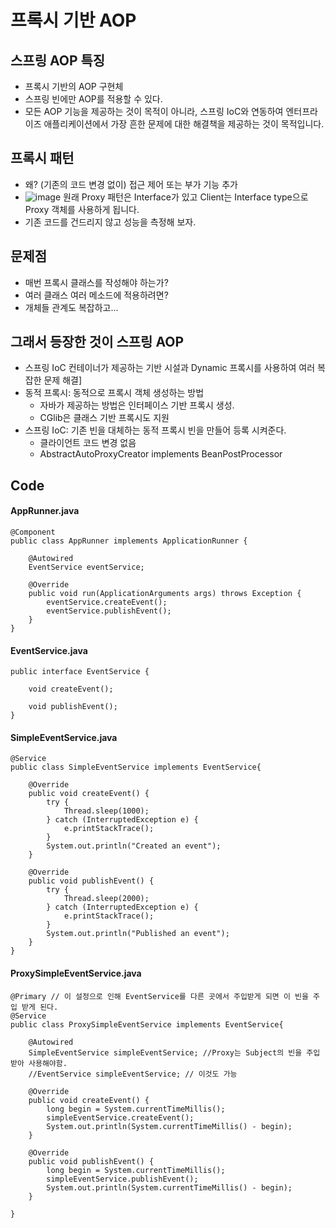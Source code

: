 # 프록시 기반 AOP

## 스프링 AOP 특징
- 프록시 기반의 AOP 구현체
- 스프링 빈에만 AOP를 적용할 수 있다.
- 모든 AOP 기능을 제공하는 것이 목적이 아니라, 스프링 IoC와 연동하여 엔터프라이즈 애플리케이션에서 가장 흔한 문제에 대한 해결책을 제공하는 것이 목적입니다.

## 프록시 패턴
- 왜? (기존의 코드 변경 없이) 접근 제어 또는 부가 기능 추가
- ![image](https://user-images.githubusercontent.com/50797070/126888212-68a5b875-8fd0-4fb8-89a2-6062b520966a.png)
원래 Proxy 패턴은 Interface가 있고 Client는 Interface type으로 Proxy 객체를 사용하게 됩니다.
- 기존 코드를 건드리지 않고 성능을 측정해 보자.

## 문제점
- 매번 프록시 클래스를 작성해야 하는가?
- 여러 클래스 여러 메소드에 적용하려면?
- 개체들 관계도 복잡하고...

## 그래서 등장한 것이 스프링 AOP
- 스프링 IoC 컨테이너가 제공하는 기반 시설과 Dynamic 프록시를 사용하여 여러 복잡한 문제 해결]
- 동적 프록시: 동적으로 프록시 객체 생성하는 방법
  + 자바가 제공하는 방법은 인터페이스 기반 프록시 생성.
  + CGlib은 클래스 기반 프록시도 지원
- 스프링 IoC: 기존 빈을 대체하는 동적 프록시 빈을 만들어 등록 시켜준다.
  + 클라이언트 코드 변경 없음
  + AbstractAutoProxyCreator implements BeanPostProcessor

## Code

#### AppRunner.java
```
@Component
public class AppRunner implements ApplicationRunner {

    @Autowired
    EventService eventService;

    @Override
    public void run(ApplicationArguments args) throws Exception {
        eventService.createEvent();
        eventService.publishEvent();
    }
}
```

#### EventService.java
```
public interface EventService {

    void createEvent();

    void publishEvent();
}
```

#### SimpleEventService.java
```
@Service
public class SimpleEventService implements EventService{

    @Override
    public void createEvent() {
        try {
            Thread.sleep(1000);
        } catch (InterruptedException e) {
            e.printStackTrace();
        }
        System.out.println("Created an event");
    }

    @Override
    public void publishEvent() {
        try {
            Thread.sleep(2000);
        } catch (InterruptedException e) {
            e.printStackTrace();
        }
        System.out.println("Published an event");
    }
}
```

#### ProxySimpleEventService.java
```
@Primary // 이 설정으로 인해 EventService를 다른 곳에서 주입받게 되면 이 빈을 주입 받게 된다.
@Service
public class ProxySimpleEventService implements EventService{

    @Autowired
    SimpleEventService simpleEventService; //Proxy는 Subject의 빈을 주입받아 사용해야함.
    //EventService simpleEventService; // 이것도 가능

    @Override
    public void createEvent() {
        long begin = System.currentTimeMillis();
        simpleEventService.createEvent();
        System.out.println(System.currentTimeMillis() - begin);
    }

    @Override
    public void publishEvent() {
        long begin = System.currentTimeMillis();
        simpleEventService.publishEvent();
        System.out.println(System.currentTimeMillis() - begin);
    }

}
```

